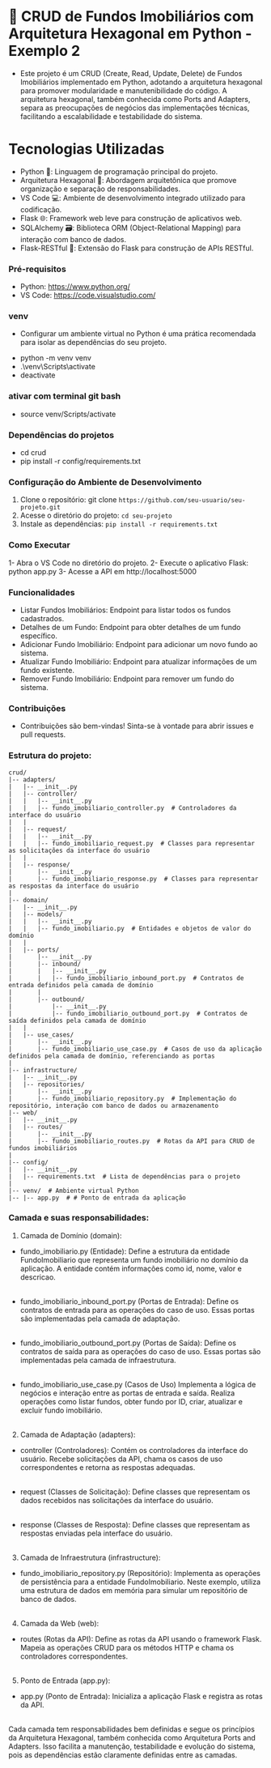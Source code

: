 # 🏡 CRUD de Fundos Imobiliários com Arquitetura Hexagonal em Python - Exemplo 2

- Este projeto é um CRUD (Create, Read, Update, Delete) de Fundos Imobiliários implementado em Python, adotando a arquitetura hexagonal para promover modularidade e manutenibilidade do código. A arquitetura hexagonal, também conhecida como Ports and Adapters, separa as preocupações de negócios das implementações técnicas, facilitando a escalabilidade e testabilidade do sistema.

# Tecnologias Utilizadas
* Python 🐍: Linguagem de programação principal do projeto.
* Arquitetura Hexagonal 🔺: Abordagem arquitetônica que promove organização e separação de responsabilidades.
* VS Code 💻: Ambiente de desenvolvimento integrado utilizado para codificação.
* Flask 🌐: Framework web leve para construção de aplicativos web.
* SQLAlchemy 🗃️: Biblioteca ORM (Object-Relational Mapping) para interação com banco de dados.
* Flask-RESTful 🚀: Extensão do Flask para construção de APIs RESTful.

### Pré-requisitos
- Python: https://www.python.org/
- VS Code: https://code.visualstudio.com/

### venv
- Configurar um ambiente virtual no Python é uma prática recomendada para isolar as dependências do seu projeto.

* python -m venv venv
* .\venv\Scripts\activate
* deactivate
### ativar com terminal git bash
* source venv/Scripts/activate 


###  Dependências do projetos 
- cd crud
- pip install -r config/requirements.txt

### Configuração do Ambiente de Desenvolvimento
1. Clone o repositório: git clone ```https://github.com/seu-usuario/seu-projeto.git```
2. Acesse o diretório do projeto: ```cd seu-projeto```
3. Instale as dependências: ```pip install -r requirements.txt ```
### Como Executar
1- Abra o VS Code no diretório do projeto.
2- Execute o aplicativo Flask: python app.py
3- Acesse a API em http://localhost:5000
### Funcionalidades
- Listar Fundos Imobiliários: Endpoint para listar todos os fundos cadastrados.
- Detalhes de um Fundo: Endpoint para obter detalhes de um fundo específico.
- Adicionar Fundo Imobiliário: Endpoint para adicionar um novo fundo ao sistema.
- Atualizar Fundo Imobiliário: Endpoint para atualizar informações de um fundo existente.
- Remover Fundo Imobiliário: Endpoint para remover um fundo do sistema.

### Contribuições
- Contribuições são bem-vindas! Sinta-se à vontade para abrir issues e pull requests.

### Estrutura do projeto:

```
crud/
|-- adapters/
|   |-- __init__.py
|   |-- controller/
|   |   |-- __init__.py
|   |   |-- fundo_imobiliario_controller.py  # Controladores da interface do usuário
|   |
|   |-- request/
|   |   |-- __init__.py
|   |   |-- fundo_imobiliario_request.py  # Classes para representar as solicitações da interface do usuário
|   |
|   |-- response/
|       |-- __init__.py
|       |-- fundo_imobiliario_response.py  # Classes para representar as respostas da interface do usuário
|
|-- domain/
|   |-- __init__.py
|   |-- models/
|   |   |-- __init__.py
|   |   |-- fundo_imobiliario.py  # Entidades e objetos de valor do domínio
|   |
|   |-- ports/
|       |-- __init__.py
|       |-- inbound/
|       |   |-- __init__.py
|       |   |-- fundo_imobiliario_inbound_port.py  # Contratos de entrada definidos pela camada de domínio
|       |
|       |-- outbound/
|           |-- __init__.py
|           |-- fundo_imobiliario_outbound_port.py  # Contratos de saída definidos pela camada de domínio
|   |
|   |-- use_cases/
|       |-- __init__.py
|       |-- fundo_imobiliario_use_case.py  # Casos de uso da aplicação definidos pela camada de domínio, referenciando as portas
|
|-- infrastructure/
|   |-- __init__.py
|   |-- repositories/
|       |-- __init__.py
|       |-- fundo_imobiliario_repository.py  # Implementação do repositório, interação com banco de dados ou armazenamento
|-- web/
|   |-- __init__.py
|   |-- routes/
|       |-- __init__.py
|       |-- fundo_imobiliario_routes.py  # Rotas da API para CRUD de fundos imobiliários
|
|-- config/
|   |-- __init__.py
|   |-- requirements.txt  # Lista de dependências para o projeto
|
|-- venv/  # Ambiente virtual Python
|-- |-- app.py  # # Ponto de entrada da aplicação
```

### Camada e suas responsabilidades:
1. Camada de Domínio (domain):

- fundo_imobiliario.py (Entidade): Define a estrutura da entidade FundoImobiliario que representa um fundo imobiliário no domínio da aplicação. A entidade contém informações como id, nome, valor e descricao.</br></br>

- fundo_imobiliario_inbound_port.py
(Portas de Entrada): Define os contratos de entrada para as operações do caso de uso. Essas portas são implementadas pela camada de adaptação.</br></br>

- fundo_imobiliario_outbound_port.py 
(Portas de Saída): Define os contratos de saída para as operações do caso de uso. Essas portas são implementadas pela camada de infraestrutura. </br></br>

- fundo_imobiliario_use_case.py (Casos de Uso)
Implementa a lógica de negócios e interação entre as portas de entrada e saída. Realiza operações como listar fundos, obter fundo por ID, criar, atualizar e excluir fundo imobiliário.</br></br>

2. Camada de Adaptação (adapters):
- controller (Controladores): Contém os controladores da interface do usuário. Recebe solicitações da API, chama os casos de uso correspondentes e retorna as respostas adequadas.</br></br>

- request (Classes de Solicitação): Define classes que representam os dados recebidos nas solicitações da interface do usuário.</br></br>

- response (Classes de Resposta): Define classes que representam as respostas enviadas pela interface do usuário.</br></br>

3. Camada de Infraestrutura (infrastructure):
- fundo_imobiliario_repository.py (Repositório): Implementa as operações de persistência para a entidade FundoImobiliario. Neste exemplo, utiliza uma estrutura de dados em memória para simular um repositório de banco de dados.</br></br>

4. Camada da Web (web): 
- routes (Rotas da API): Define as rotas da API usando o framework Flask. Mapeia as operações CRUD para os métodos HTTP e chama os controladores correspondentes. </br></br>

5. Ponto de Entrada (app.py):
- app.py (Ponto de Entrada): Inicializa a aplicação Flask e registra as rotas da API. </br></br>

Cada camada tem responsabilidades bem definidas e segue os princípios da Arquitetura Hexagonal, também conhecida como Arquitetura Ports and Adapters. 
Isso facilita a manutenção, testabilidade e evolução do sistema, pois as dependências estão claramente definidas entre as camadas.

